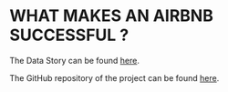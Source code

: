 # WHAT MAKES AN AIRBNB SUCCESSFUL ?

The Data Story can be found [here](https://vonalven.github.io).

The GitHub repository of the project can be found [here](https://github.com/vonalven/airbnb_ada_project).
